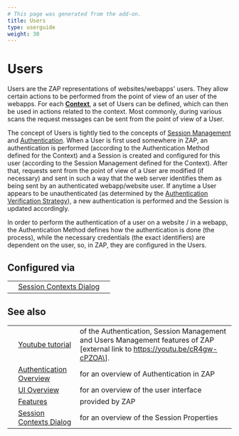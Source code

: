 ```yaml
---
# This page was generated from the add-on.
title: Users
type: userguide
weight: 30
---
```


# Users

Users are the ZAP representations of websites/webapps' users. They
allow certain actions to be performed from the point of view of an
user of the webapps. For each **[Context](/docs/desktop/start/features/contexts/)**,
a set of Users can be defined, which can then be used in actions
related to the context. Most commonly, during various scans the
request messages can be sent from the point of view of a User.

The concept of Users is tightly tied to the concepts of [Session Management](/docs/desktop/start/features/sessionmanagement/) and [Authentication](/docs/desktop/start/features/authentication/). When a User is first
used somewhere in ZAP, an authentication is performed (according to
the Authentication Method defined for the Context) and a Session is
created and configured for this user (according to the Session
Management defined for the Context). After that, requests sent from
the point of view of a User are modified (if necessary) and sent in
such a way that the web server identifies them as being sent by an
authenticated webapp/website user. If anytime a User appears to
be unauthenticated (as determined by the
[Authentication Verification Strategy](/docs/desktop/start/features/authstrategies/)), a new
authentication is performed and the Session is updated accordingly.

In order to perform the authentication of a user on a website /
in a webapp, the Authentication Method defines how the authentication
is done (the process), while the necessary credentials (the exact
identifiers) are dependent on the user, so, in ZAP, they are
configured in the Users.

## Configured via

|   |                                                                             |   |
|---|-----------------------------------------------------------------------------|---|
|   | [Session Contexts Dialog](/docs/desktop/ui/dialogs/session/contexts/#users) |   |

## See also

|   |                                                                         |                                                                                                                                   |
|---|-------------------------------------------------------------------------|-----------------------------------------------------------------------------------------------------------------------------------|
|   | [Youtube tutorial](https://youtu.be/cR4gw-cPZOA)                        | of the Authentication, Session Management and Users Management features of ZAP \[external link to https://youtu.be/cR4gw-cPZOA\]. |
|   | [Authentication Overview](/docs/desktop/start/features/authentication/) | for an overview of Authentication in ZAP                                                                                          |
|   | [UI Overview](/docs/desktop/ui/)                                        | for an overview of the user interface                                                                                             |
|   | [Features](/docs/desktop/start/features/)                               | provided by ZAP                                                                                                                   |
|   | [Session Contexts Dialog](/docs/desktop/ui/dialogs/session/contexts/)   | for an overview of the Session Properties                                                                                         |
